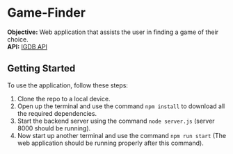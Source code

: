 # Game-Finder

**Objective:** Web application that assists the user in finding a game of their choice.  
**API:** [IGDB API](https://api-docs.igdb.com/#endpoints)

## Getting Started

To use the application, follow these steps:

1. Clone the repo to a local device.
2. Open up the terminal and use the command `npm install` to download all the required dependencies.
3. Start the backend server using the command `node server.js` (server 8000 should be running).
4. Now start up another terminal and use the command `npm run start` (The web application should be running properly after this command).






